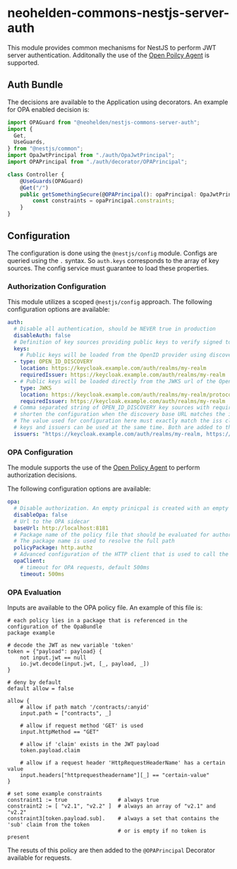 # neohelden-commons-nestjs-server-auth

This module provides common mechanisms for NestJS to perform JWT server authentication. Additonally the use
of the [Open Poilcy Agent](https://www.openpolicyagent.org/) is supported.


## Auth Bundle

The decisions are available to the Application using decorators. 
An example for OPA enabled decision is: 

```typescript
import OPAGuard from "@neohelden/nestjs-commons-server-auth";
import {
  Get,
  UseGuards,
} from "@nestjs/common";
import OpaJwtPrincipal from "./auth/OpaJwtPrincipal";
import OPAPrincipal from "./auth/decorator/OPAPrincipal";

class Controller {
    @UseGuards(OPAGuard)
    @Get("/")
    public getSomethingSecure(@OPAPrincipal(): opaPrincipal: OpaJwtPrincipal) {
        const constraints = opaPrincipal.constraints;
    }
}
```

## Configuration 

The configuration is done using the `@nestjs/config` module.
Configs are queried using the `.` syntax. So `auth.keys` corresponds to the array of key sources.
The config service must guarantee to load these properties. 

### Authorization Configuration

This module utilizes a scoped `@nestjs/config` approach. The following configuration options are available:

```yaml
auth:
  # Disable all authentication, should be NEVER true in production
  disableAuth: false
  # Definition of key sources providing public keys to verify signed tokens.
  keys:
    # Public keys will be loaded from the OpenID provider using discovery.
  - type: OPEN_ID_DISCOVERY
    location: https://keycloak.example.com/auth/realms/my-realm
    requiredIssuer: https://keycloak.example.com/auth/realms/my-realm
  - # Public keys will be loaded directly from the JWKS url of the OpenID provider.
    type: JWKS
    location: https://keycloak.example.com/auth/realms/my-realm/protocol/openid-connect/certs
    requiredIssuer: https://keycloak.example.com/auth/realms/my-realm
  # Comma separated string of OPEN_ID_DISCOVERY key sources with required issuer. Can be used to
  # shorten the configuration when the discovery base URL matches the iss claim, the IDP sets.
  # The value used for configuration here must exactly match the iss claim.
  # keys and issuers can be used at the same time. Both are added to the accepted key sources.
  issuers: "https://keycloak.example.com/auth/realms/my-realm, https://keycloak.example.com/auth/realms/my-other-realm"
```



### OPA Configuration

The module supports the use of the [Open Policy Agent](https://www.openpolicyagent.org/) to perform authorization decisions.

 The following configuration options are available:

```yaml
opa:
  # Disable authorization. An empty prinicpal is created with an empty set of constraints
  disableOpa: false
  # Url to the OPA sidecar
  baseUrl: http://localhost:8181
  # Package name of the policy file that should be evaluated for authorization decision
  # The package name is used to resolve the full path
  policyPackage: http.authz
  # Advanced configuration of the HTTP client that is used to call the Open Policy Agent
  opaClient:
    # timeout for OPA requests, default 500ms
    timeout: 500ms
```

### OPA Evaluation

Inputs are available to the OPA policy file. 
An example of this file is: 

```rego
# each policy lies in a package that is referenced in the configuration of the OpaBundle
package example

# decode the JWT as new variable 'token'
token = {"payload": payload} {
    not input.jwt == null
    io.jwt.decode(input.jwt, [_, payload, _])
}

# deny by default
default allow = false

allow {
    # allow if path match '/contracts/:anyid' 
    input.path = ["contracts", _]

    # allow if request method 'GET' is used
    input.httpMethod == "GET"

    # allow if 'claim' exists in the JWT payload
    token.payload.claim

    # allow if a request header 'HttpRequestHeaderName' has a certain value 
    input.headers["httprequestheadername"][_] == "certain-value"
}

# set some example constraints 
constraint1 := true                # always true
constraint2 := [ "v2.1", "v2.2" ]  # always an array of "v2.1" and "v2.2"
constraint3[token.payload.sub].    # always a set that contains the 'sub' claim from the token
                                   # or is empty if no token is present
```

The resuts of this policy are then added to the `@OPAPrincipal` Decorator available for requests. 